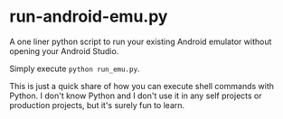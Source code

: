 # run-android-emu.py
A one liner python script to run your existing Android emulator without opening your Android Studio.

Simply execute `python run_emu.py`. 

This is just a quick share of how you can execute shell commands with Python. I don't know Python and I don't use it in any self projects or production projects, but it's surely fun to learn.
